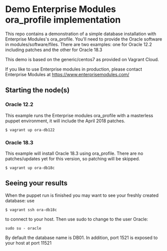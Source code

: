# Demo Enterprise Modules ora_profile implementation

This repo contains a demonstration of a simple database installation with Enterprise Modules's ora_profile. 
You'll need to provide the Oracle software in modules/software/files.
There are two examples: one for Oracle 12.2 including patches and the other for Oracle 18.3

This demo is based on the generic/centos7 as provided on Vagrant Cloud.

If you like to use Enterprise modules in production, please contact Enterprise Modules at https://www.enterprisemodules.com/


## Starting the node(s)

### Oracle 12.2
This example runs the Enterprise modules ora_profile with a masterless puppet environment, it will include the April 2018 patches.


```
$ vagrant up ora-db122
```

### Oracle 18.3
This example will install Oracle 18.3 using ora_profile. There are no patches/updates yet for this version, so patching will be skipped.

```
$ vagrant up ora-db18c
```

## Seeing your results
When the puppet run is finished you may want to see your freshly created database: use
```
$ vagrant ssh ora-db18c
```
to connect to your host. Then use sudo to change to the user Oracle:
```
sudo su - oracle
```
By default the database name is DB01. In addition, port 1521 is exposed to your host at port 11521
